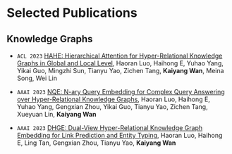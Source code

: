 
# Selected Publications 
## Knowledge Graphs


- ``ACL 2023`` [HAHE: Hierarchical Attention for Hyper-Relational Knowledge Graphs in Global and Local Level](https://aclanthology.org/2023.acl-long.450/), Haoran Luo, Haihong E, Yuhao Yang, Yikai Guo, Mingzhi Sun, Tianyu Yao, Zichen Tang, **Kaiyang Wan**, Meina Song, Wei Lin

- ``AAAI 2023`` [NQE: N-ary Query Embedding for Complex Query Answering over Hyper-Relational Knowledge Graphs](https://ojs.aaai.org/index.php/AAAI/article/view/25576), Haoran Luo, Haihong E, Yuhao Yang, Gengxian Zhou, Yikai Guo, Tianyu Yao, Zichen Tang, Xueyuan Lin, **Kaiyang Wan**

- ``AAAI 2023`` [DHGE: Dual-View Hyper-Relational Knowledge Graph Embedding for Link Prediction and Entity Typing](https://ojs.aaai.org/index.php/AAAI/article/view/25795), Haoran Luo, Haihong E, Ling Tan, Gengxian Zhou, Tianyu Yao, **Kaiyang Wan**
